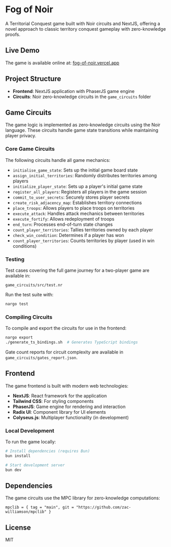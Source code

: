 # Fog of Noir

A Territorial Conquest game built with Noir circuits and NextJS, offering a novel approach to classic territory conquest gameplay with zero-knowledge proofs.

## Live Demo

The game is available online at: [fog-of-noir.vercel.app](http://fog-of-noir.vercel.app/)

## Project Structure

- **Frontend**: NextJS application with PhaserJS game engine
- **Circuits**: Noir zero-knowledge circuits in the `game_circuits` folder

## Game Circuits

The game logic is implemented as zero-knowledge circuits using the Noir language. These circuits handle game state transitions while maintaining player privacy.

### Core Game Circuits

The following circuits handle all game mechanics:

- `initialise_game_state`: Sets up the initial game board state
- `assign_initial_territories`: Randomly distributes territories among players
- `initialize_player_state`: Sets up a player's initial game state
- `register_all_players`: Registers all players in the game session
- `commit_to_user_secrets`: Securely stores player secrets
- `create_risk_adjacency_map`: Establishes territory connections
- `place_troops`: Allows players to place troops on territories
- `execute_attack`: Handles attack mechanics between territories
- `execute_fortify`: Allows redeployment of troops
- `end_turn`: Processes end-of-turn state changes
- `count_player_territories`: Tallies territories owned by each player
- `check_win_condition`: Determines if a player has won
- `count_player_territories`: Counts territories by player (used in win conditions)

### Testing

Test cases covering the full game journey for a two-player game are available in:
```
game_circuits/src/test.nr
```

Run the test suite with:
```bash
nargo test
```

### Compiling Circuits

To compile and export the circuits for use in the frontend:

```bash
nargo export
./generate_ts_bindings.sh  # Generates TypeScript bindings
```

Gate count reports for circuit complexity are available in `game_circuits/gates_report.json`.

## Frontend

The game frontend is built with modern web technologies:

- **NextJS**: React framework for the application
- **Tailwind CSS**: For styling components
- **PhaserJS**: Game engine for rendering and interaction
- **Radix UI**: Component library for UI elements
- **Colyseus.js**: Multiplayer functionality (in development)

### Local Development

To run the game locally:

```bash
# Install dependencies (requires Bun)
bun install

# Start development server
bun dev
```

## Dependencies

The game circuits use the MPC library for zero-knowledge computations:

```
mpclib = { tag = "main", git = "https://github.com/zac-williamson/mpclib" }
```

## License
MIT

